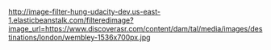 http://image-filter-hung-udacity-dev.us-east-1.elasticbeanstalk.com/filteredimage?image_url=https://www.discoverasr.com/content/dam/tal/media/images/destinations/london/wembley-1536x700px.jpg